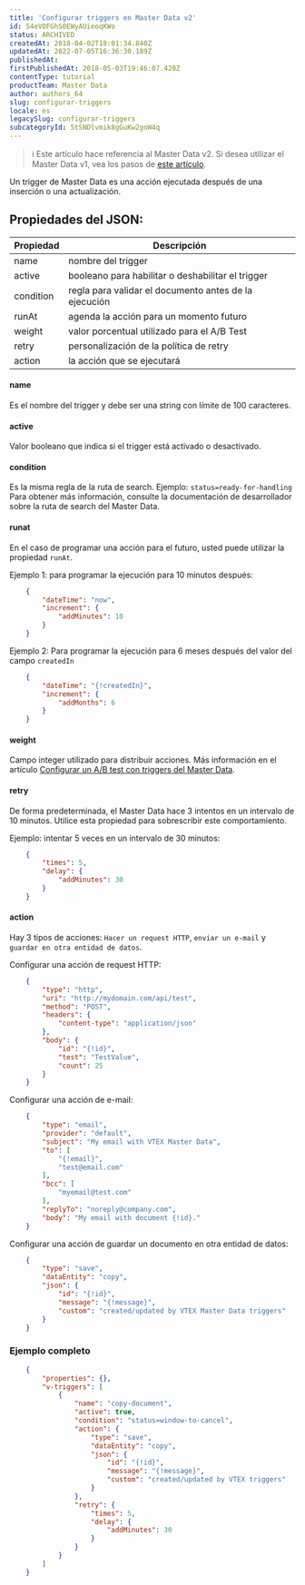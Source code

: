 ```yaml
---
title: 'Configurar triggers en Master Data v2'
id: 54eVOFGhS0EWyAUieoqKWo
status: ARCHIVED
createdAt: 2018-04-02T18:01:34.840Z
updatedAt: 2022-07-05T16:36:30.189Z
publishedAt: 
firstPublishedAt: 2018-05-03T19:46:07.420Z
contentType: tutorial
productTeam: Master Data
author: authors_64
slug: configurar-triggers
locale: es
legacySlug: configurar-triggers
subcategoryId: 5tSNDlvmik8gGuKw2goW4q
---
```


>ℹ️ Este artículo hace referencia al Master Data v2. Si desea utilizar el Master Data v1, vea los pasos de [este artículo](https://help.vtex.com/es/tutorial/creando-trigger-en-el-master-data--tutorials_1270).

Un trigger de Master Data es una acción ejecutada después de una inserción o una actualización.

## Propiedades del JSON:

| Propiedad | Descripción |
|-----------|----------------------------------------------------|
| name | nombre del trigger |
| active | booleano para habilitar o deshabilitar el trigger |
| condition | regla para validar el documento antes de la ejecución |
| runAt | agenda la acción para un momento futuro |
| weight | valor porcentual utilizado para el A/B Test |
| retry | personalización de la política de retry |
| action | la acción que se ejecutará |

#### name
Es el nombre del trigger y debe ser una string con límite de 100 caracteres.

#### active
Valor booleano que indica si el trigger está activado o desactivado.

#### condition
Es la misma regla de la ruta de search. Ejemplo: `status=ready-for-handling`
Para obtener más información, consulte la documentación de desarrollador sobre la ruta de search del Master Data.

#### runat
En el caso de programar una acción para el futuro, usted puede utilizar la propiedad `runAt`.

Ejemplo 1: para programar la ejecución para 10 minutos después:
```json
    {
    	"dateTime": "now",
    	"increment": {
    		"addMinutes": 10
    	}
    }
```

Ejemplo 2: Para programar la ejecución para 6 meses después del valor del campo `createdIn`
```json
    {
    	"dateTime": "{!createdIn}",
    	"increment": {
    		"addMonths": 6
    	}
    }
```

#### weight
Campo integer utilizado para distribuir acciones. Más información en el artículo [Configurar un A/B test con triggers del Master Data](/es/tutorial/configurar-a-b-test).

#### retry
De forma predeterminada, el Master Data hace 3 intentos en un intervalo de 10 minutos. Utilice esta propiedad para sobrescribir este comportamiento.

Ejemplo: intentar 5 veces en un intervalo de 30 minutos:
```json
    {
    	"times": 5,
    	"delay": {
    		"addMinutes": 30
    	}
    }
```

#### action
Hay 3 tipos de acciones: `Hacer un request HTTP`, `enviar un e-mail` y `guardar en otra entidad de datos`.

Configurar una acción de request HTTP:
```json
    {
    	"type": "http",
    	"uri": "http://mydomain.com/api/test",
    	"method": "POST",
    	"headers": {
    		"content-type": "application/json"
    	},
    	"body": {
    		"id": "{!id}",
    		"test": "TestValue",
    		"count": 25
    	}
    }
```

Configurar una acción de e-mail:
```json
    {
    	"type": "email",
    	"provider": "default",
    	"subject": "My email with VTEX Master Data",
    	"to": [
    		"{!email}",
    		"test@email.com"
    	],
    	"bcc": [
    		"myemail@test.com"
    	],
    	"replyTo": "noreply@company.com",
    	"body": "My email with document {!id}."
    }
```

Configurar una acción de guardar un documento en otra entidad de datos:
```json
    {
    	"type": "save",
    	"dataEntity": "copy",
    	"json": {
    		"id": "{!id}",
    		"message": "{!message}",
    		"custom": "created/updated by VTEX Master Data triggers"
    	}
    }
```

### Ejemplo completo

```json
    {
    	"properties": {},
    	"v-triggers": [
    		{
    			"name": "copy-document",
    			"active": true,
    			"condition": "status=window-to-cancel",
    			"action": {
    				"type": "save",
    				"dataEntity": "copy",
    				"json": {
    					"id": "{!id}",
    					"message": "{!message}",
    					"custom": "created/updated by VTEX triggers"
    				}
    			},
    			"retry": {
    				"times": 5,
    				"delay": {
    					"addMinutes": 30
    				}
    			}
    		}
    	]
    }
```
